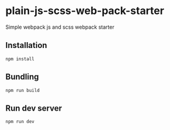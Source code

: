 # plain-js-scss-web-pack-starter

Simple webpack js and scss webpack starter

## Installation

```
npm install
```

## Bundling

```
npm run build
```

## Run dev server

```
npm run dev
```

